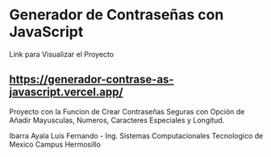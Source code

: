 # Generador de Contraseñas con JavaScript

Link para Visualizar el Proyecto

## https://generador-contrase-as-javascript.vercel.app/

Proyecto con la Funcion de Crear Contraseñas Seguras con Opción de Añadir Mayusculas, Numeros, Caracteres Especiales y Longitud.

Ibarra Ayala Luis Fernando - Ing. Sistemas Computacionales
Tecnologico de Mexico Campus Hermosillo
